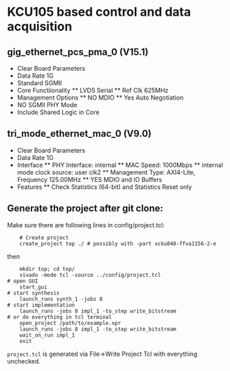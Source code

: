 # KCU105 based control and data acquisition

## gig_ethernet_pcs_pma_0 (V15.1)

* Clear Board Parameters
* Data Rate 1G
* Standard SGMII
* Core Functiionality
** LVDS Serial
** Ref Clk 625MHz
* Management Options
** NO MDIO
** Yes Auto Negotiation
* NO SGMII PHY Mode
* Include Shared Logic in Core

## tri_mode_ethernet_mac_0 (V9.0)

* Clear Board Parameters
* Data Rate 1G
* Interface
** PHY Interface: internal
** MAC Speed: 1000Mbps
** internal mode clock source: user clk2
** Management Type: AXI4-Lite, Frequency 125.00MHz
** YES MDIO and IO Buffers
* Features
** Check Statistics (64-bit) and Statistics Reset only

## Generate the project after git clone:
Make sure there are following lines in config/project.tcl:
```
    # Create project
    create_project top ./ # possibly with -part xcku040-ffva1156-2-e
```
then
``` 
    mkdir top; cd top/
    vivado -mode tcl -source ../config/project.tcl
# open GUI
    start_gui
# start synthesis
    launch_runs synth_1 -jobs 8
# start implementation
    launch_runs -jobs 8 impl_1 -to_step write_bitstream
# or do everything in tcl terminal
    open_project /path/to/example.xpr
    launch_runs -jobs 8 impl_1 -to_step write_bitstream
    wait_on_run impl_1
    exit
```
```project.tcl``` is generated via File->Write Project Tcl with everything unchecked.
